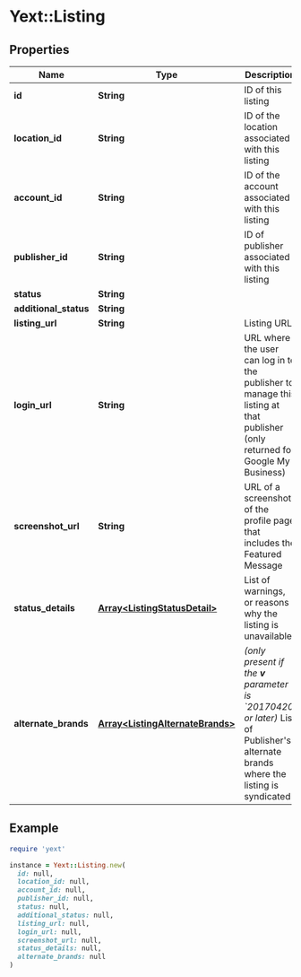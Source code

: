 # Yext::Listing

## Properties

| Name | Type | Description | Notes |
| ---- | ---- | ----------- | ----- |
| **id** | **String** | ID of this listing | [optional] |
| **location_id** | **String** | ID of the location associated with this listing | [optional] |
| **account_id** | **String** | ID of the account associated with this listing | [optional] |
| **publisher_id** | **String** | ID of publisher associated with this listing  | [optional] |
| **status** | **String** |  | [optional] |
| **additional_status** | **String** |  | [optional] |
| **listing_url** | **String** | Listing URL | [optional] |
| **login_url** | **String** | URL where the user can log in to the publisher to manage this listing at that publisher (only returned for Google My Business) | [optional] |
| **screenshot_url** | **String** | URL of a screenshot of the profile page that includes the Featured Message | [optional] |
| **status_details** | [**Array&lt;ListingStatusDetail&gt;**](ListingStatusDetail.md) | List of warnings, or reasons why the listing is unavailable | [optional] |
| **alternate_brands** | [**Array&lt;ListingAlternateBrands&gt;**](ListingAlternateBrands.md) | *(only present if the **v** parameter is &#x60;20170420&#x60; or later)*   List of Publisher&#39;s alternate brands where the listing is syndicated  | [optional] |

## Example

```ruby
require 'yext'

instance = Yext::Listing.new(
  id: null,
  location_id: null,
  account_id: null,
  publisher_id: null,
  status: null,
  additional_status: null,
  listing_url: null,
  login_url: null,
  screenshot_url: null,
  status_details: null,
  alternate_brands: null
)
```

